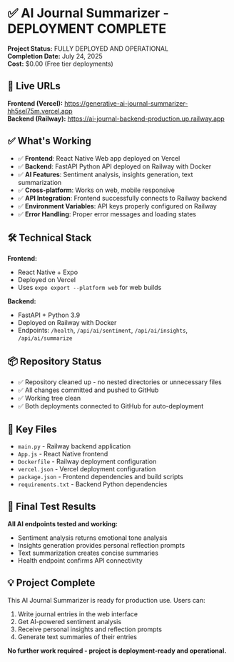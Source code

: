 # ✅ AI Journal Summarizer - DEPLOYMENT COMPLETE

**Project Status:** FULLY DEPLOYED AND OPERATIONAL  
**Completion Date:** July 24, 2025  
**Cost:** $0.00 (Free tier deployments)

## 🚀 Live URLs

**Frontend (Vercel):** https://generative-ai-journal-summarizer-hh5sel75m.vercel.app  
**Backend (Railway):** https://ai-journal-backend-production.up.railway.app

## ✅ What's Working

- ✅ **Frontend**: React Native Web app deployed on Vercel
- ✅ **Backend**: FastAPI Python API deployed on Railway with Docker
- ✅ **AI Features**: Sentiment analysis, insights generation, text summarization
- ✅ **Cross-platform**: Works on web, mobile responsive
- ✅ **API Integration**: Frontend successfully connects to Railway backend
- ✅ **Environment Variables**: API keys properly configured on Railway
- ✅ **Error Handling**: Proper error messages and loading states

## 🛠 Technical Stack

**Frontend:**
- React Native + Expo
- Deployed on Vercel
- Uses `expo export --platform web` for web builds

**Backend:**
- FastAPI + Python 3.9
- Deployed on Railway with Docker
- Endpoints: `/health`, `/api/ai/sentiment`, `/api/ai/insights`, `/api/ai/summarize`

## 📦 Repository Status

- ✅ Repository cleaned up - no nested directories or unnecessary files
- ✅ All changes committed and pushed to GitHub
- ✅ Working tree clean
- ✅ Both deployments connected to GitHub for auto-deployment

## 🔑 Key Files

- `main.py` - Railway backend application
- `App.js` - React Native frontend
- `Dockerfile` - Railway deployment configuration
- `vercel.json` - Vercel deployment configuration
- `package.json` - Frontend dependencies and build scripts
- `requirements.txt` - Backend Python dependencies

## 🎯 Final Test Results

**All AI endpoints tested and working:**
- Sentiment analysis returns emotional tone analysis
- Insights generation provides personal reflection prompts
- Text summarization creates concise summaries
- Health endpoint confirms API connectivity

## 💡 Project Complete

This AI Journal Summarizer is ready for production use. Users can:
1. Write journal entries in the web interface
2. Get AI-powered sentiment analysis
3. Receive personal insights and reflection prompts
4. Generate text summaries of their entries

**No further work required - project is deployment-ready and operational.**
